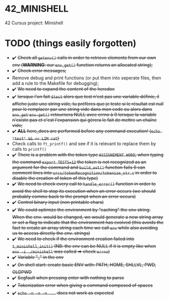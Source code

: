 # 42_MINISHELL
42 Cursus project: Minishell

# TODO (things easily forgotten)
- ✔️ ~~Check all `getenv()` calls in order to retrieve elements from our own env (**WARNING**: our `env_get()` function returns an allocated string);~~
- ✔️ ~~Check error messages;~~
- Remove debug and print functions (or put them into seperate files, then add a rule to the Makefile for debugging);
- ✔️ ~~We need to expand the content of the heredoc~~
- ✔️ ~~lorsque l'on fait `$test` alors que test n'est pas une variable définie, il affiche juste une string vide, tu préfères que je teste si le résultat est null pour le remplacer par une string vide dans mon code ou alors dans `env_get` `env-get()` retournera NULL avec errno à 0 lorsque la variable n'existe pas et c'est l'expansion qui gèrera le fait de mettre un chaîne vide;~~
- ✔️ ~~**ALL** here_docs are performed before any command execution! (`echo "test" && << LIM cat`)~~
- Check calls to `ft_printf()` and see if it is relevant to replace them by calls to `printf()`
- ✔️ ~~There is a problem with the token type `ASSIGNEMENT WORD`, when typing the command `export TESTS=12` the token is not recognized as an argument for the command and `build_ast()` function fails (I can comment lines into `srcs/tokenRecognition/tokenize_str.c` in order to disable the creation of token of this type)~~
- ✔️ ~~We need to check every call to `handle_error()` function in order to avoid the shell to stop its execution when an error occurs (we should probably comme back to the prompt when an error occurs)~~
- ✔️ ~~Control binary input (non printable chars)~~
- ✔️ ~~We could optimize the environment by "caching" the env string. When the env. would be changed, we would generate a new string array or set a flag to indicate that the environment has evolved (this avoids the fact to create an array string each time we call `env` while also avoiding us to access directly the env. strings)~~
- ✔️ ~~We need to check if the environment creation failed into `t_minishell_init()` (NB: the env can be NULL if it is empty like when `env -i ./minishell` was called => check `errno`)~~
- ✔️ ~~Variable "_" in the env~~
- ✔️ ~~On shell start: create basic ENV with: PATH, HOME, SHLLVL, PWD, OLDPWD~~
- ✔️ ~~Segfault when pressing enter with nothing to parse~~
- ✔️ ~~Tokenization error when giving a command composed of spaces~~
- ✔️ ~~`echo -n -n -n ...` does not work as expected~~
